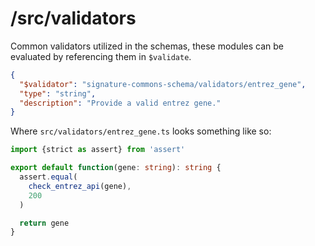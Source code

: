 # /src/validators

Common validators utilized in the schemas, these modules can be evaluated by referencing them in `$validate`.

```json
{
  "$validator": "signature-commons-schema/validators/entrez_gene",
  "type": "string",
  "description": "Provide a valid entrez gene."
}
```

Where `src/validators/entrez_gene.ts` looks something like so:
```ts
import {strict as assert} from 'assert'

export default function(gene: string): string {
  assert.equal(
    check_entrez_api(gene),
    200
  )

  return gene
}
```
